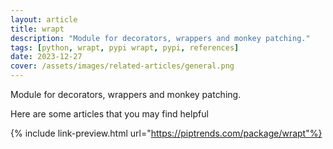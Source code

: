 ```yaml
---
layout: article
title: wrapt
description: "Module for decorators, wrappers and monkey patching."
tags: [python, wrapt, pypi wrapt, pypi, references]
date: 2023-12-27
cover: /assets/images/related-articles/general.png
---
```


Module for decorators, wrappers and monkey patching.

Here are some articles that you may find helpful

{% include link-preview.html url="https://piptrends.com/package/wrapt"%}